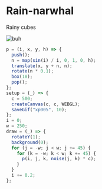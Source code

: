 # Rain-narwhal
Rainy cubes

![buh](https://github.com/nicolasbaez/Rain-narwhal/blob/main/xp005.gif)
```javascript
p = (i, x, y, h) => {
  push();
  n = map(sin(i) / i, 0, 1, 0, h);
  translate(x, y + n, n);
  rotate(n * 0.1);
  box(18);
  pop();
};
setup = (_) => {
  c = 500;
  createCanvas(c, c, WEBGL);
  saveGif("xp005", 10);
};
i = 0;
w = 250;
draw = (_) => {
  rotateY(1);
  background(0);
  for (j = -w; j < w; j += 45) {
    for (k = -w; k < w; k += 45) {
      p(i, j, k, noise(j, k) * c);
    }
  }
  i += 0.2;
};
